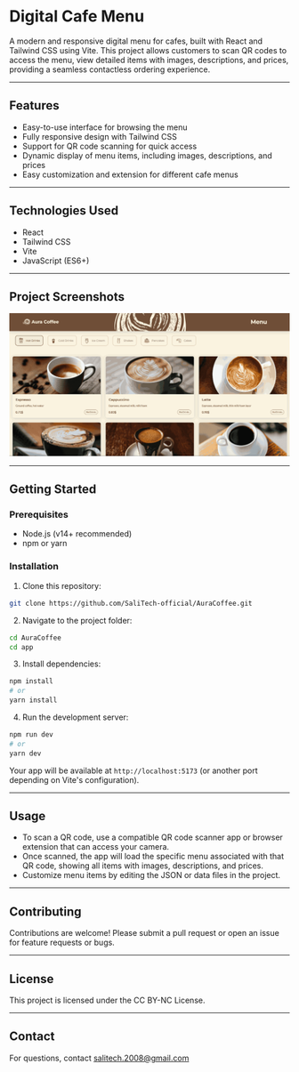 # Digital Cafe Menu

A modern and responsive digital menu for cafes, built with React and Tailwind CSS using Vite. This project allows customers to scan QR codes to access the menu, view detailed items with images, descriptions, and prices, providing a seamless contactless ordering experience.

---

## Features

- Easy-to-use interface for browsing the menu
- Fully responsive design with Tailwind CSS
- Support for QR code scanning for quick access
- Dynamic display of menu items, including images, descriptions, and prices
- Easy customization and extension for different cafe menus

---

## Technologies Used

- React
- Tailwind CSS
- Vite
- JavaScript (ES6+)

---

## Project Screenshots

![Desktop](./app/public/previews/DesktopPreview.png)

---

## Getting Started

### Prerequisites

- Node.js (v14+ recommended)
- npm or yarn

### Installation

1. Clone this repository:
```bash
git clone https://github.com/SaliTech-official/AuraCoffee.git
```

2. Navigate to the project folder:
```bash
cd AuraCoffee
cd app
```

3. Install dependencies:
```bash
npm install
# or
yarn install
```

4. Run the development server:
```bash
npm run dev
# or
yarn dev
```

Your app will be available at `http://localhost:5173` (or another port depending on Vite's configuration).

---

## Usage

- To scan a QR code, use a compatible QR code scanner app or browser extension that can access your camera.
- Once scanned, the app will load the specific menu associated with that QR code, showing all items with images, descriptions, and prices.
- Customize menu items by editing the JSON or data files in the project.

---

## Contributing

Contributions are welcome! Please submit a pull request or open an issue for feature requests or bugs.

---

## License

This project is licensed under the CC BY-NC License.

---

## Contact

For questions, contact [salitech.2008@gmail.com](mailto:salitech.2008@gmail.com)
